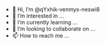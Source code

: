 - 👋 Hi, I’m @qYxhik-venmys-neswi8
- 👀 I’m interested in ...
- 🌱 I’m currently learning ...
- 💞️ I’m looking to collaborate on ...
- 📫 How to reach me ...

<!---
qYxhik-venmys-neswi8/qYxhik-venmys-neswi8 is a ✨ special ✨ repository because its `README.md` (this file) appears on your GitHub profile.
You can click the Preview link to take a look at your changes.
--->

